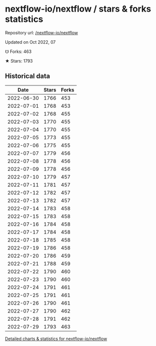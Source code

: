 # nextflow-io/nextflow / stars & forks statistics

Repository url: [/nextflow-io/nextflow](https://github.com/nextflow-io/nextflow)

Updated on Oct 2022, 07

☋ Forks: 463

★ Stars: 1793

## Historical data
| Date | Stars | Forks |
|------|-------|-------|
| 2022-06-30 | 1766 | 453 | 
| 2022-07-01 | 1768 | 453 | 
| 2022-07-02 | 1768 | 455 | 
| 2022-07-03 | 1770 | 455 | 
| 2022-07-04 | 1770 | 455 | 
| 2022-07-05 | 1773 | 455 | 
| 2022-07-06 | 1775 | 455 | 
| 2022-07-07 | 1779 | 456 | 
| 2022-07-08 | 1778 | 456 | 
| 2022-07-09 | 1778 | 456 | 
| 2022-07-10 | 1779 | 457 | 
| 2022-07-11 | 1781 | 457 | 
| 2022-07-12 | 1782 | 457 | 
| 2022-07-13 | 1782 | 457 | 
| 2022-07-14 | 1783 | 458 | 
| 2022-07-15 | 1783 | 458 | 
| 2022-07-16 | 1784 | 458 | 
| 2022-07-17 | 1784 | 458 | 
| 2022-07-18 | 1785 | 458 | 
| 2022-07-19 | 1786 | 458 | 
| 2022-07-20 | 1786 | 459 | 
| 2022-07-21 | 1788 | 459 | 
| 2022-07-22 | 1790 | 460 | 
| 2022-07-23 | 1790 | 460 | 
| 2022-07-24 | 1791 | 461 | 
| 2022-07-25 | 1791 | 461 | 
| 2022-07-26 | 1790 | 461 | 
| 2022-07-27 | 1790 | 462 | 
| 2022-07-28 | 1791 | 462 | 
| 2022-07-29 | 1793 | 463 | 


[Detailed charts & statistics for nextflow-io/nextflow](https://reviewgithub.com/rep/nextflow-io/nextflow)
